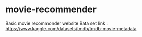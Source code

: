 # movie-recommender
Basic movie recommonder website
Bata set link : https://www.kaggle.com/datasets/tmdb/tmdb-movie-metadata
